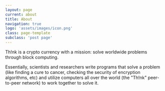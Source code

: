 ```yaml
---
layout: page
current: about
title: About
navigation: true
logo: 'assets/images/icon.png'
class: page-template
subclass: 'post page'
---
```


Th!nk is a crypto currency with a mission: solve worldwide problems through block computing. 

Essentially, scientists and researchers write programs that solve a problem (like finding a cure to cancer, checking the security of encryption algorithms, etc) and utilize computers all over the world (the "Th!nk" peer-to-peer network) to work together to solve it.

